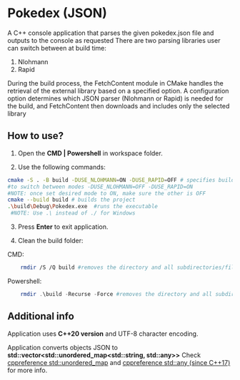 
<h1>Pokedex (JSON)</h1>

A C++ console application that parses the given pokedex.json file and outputs to the console as requested
There are two parsing libraries user can switch between at build time:
1) Nlohmann
2) Rapid

During the build process, the FetchContent module in CMake handles the retrieval of the external library based on a specified option. A configuration option determines which JSON parser (Nlohmann or Rapid) is needed for the build, and FetchContent then downloads and includes only the selected library


<h2>How to use?</h2>

1. Open the <strong>CMD | Powershell</strong> in workspace folder.

2. Use the following commands:

```bash
cmake -S . -B build -DUSE_NLOHMANN=ON -DUSE_RAPID=OFF # specifies build directory
#to switch between modes -DUSE_NLOHMANN=OFF -DUSE_RAPID=ON
#NOTE: once set desired mode to ON, make sure the other is OFF
cmake --build build # builds the project
.\build\Debug\Pokedex.exe  #runs the executable
 #NOTE: Use .\ instead of ./ for Windows
```
3. Press <strong>Enter</strong> to exit application.

4. Clean the build folder:

CMD:
```bash
    rmdir /S /Q build #removes the directory and all subdirectories/files in CMD
```
Powershell:
```ps1
    rmdir .\build -Recurse -Force #removes the directory and all subdirectories/files in Powershell
```

<h2>Additional info</h2>
Application uses <strong>C++20 version</strong> and <storng>UTF-8 character encoding</strong>.

Application converts objects JSON to <strong>std::vector<std::unordered_map<std::string, std::any>></strong>
Check [cppreference std::unordered_map](https://en.cppreference.com/w/cpp/container/unordered_map) and [cppreference std::any (since C++17)](https://en.cppreference.com/w/cpp/utility/any) for more info.









    











    


